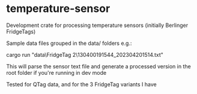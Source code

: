 # temperature-sensor
Development crate for processing temperature sensors (initially Berlinger FridgeTags)

Sample data files grouped in the data/<sensor type> folders e.g.:

cargo run "data\FridgeTag 2\130400191544_202304201514.txt"

This will parse the sensor text file and generate a processed version in the root folder if you're running in dev mode

Tested for QTag data, and for the 3 FridgeTag variants I have
